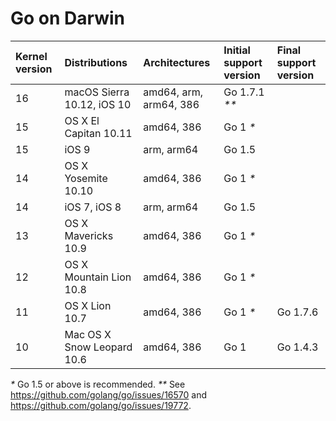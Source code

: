 # Go on Darwin

| **Kernel version** | **Distributions**          | **Architectures**      | **Initial support version** | **Final support version** |
|:-------------------|:---------------------------|:-----------------------|:--------------|:---------|
| 16                 | macOS Sierra 10.12, iOS 10 | amd64, arm, arm64, 386 | Go 1.7.1 _**_ |          |
| 15                 | OS X El Capitan 10.11      | amd64, 386             | Go 1 _*_      |          |
| 15                 | iOS 9                      | arm, arm64             | Go 1.5        |          |
| 14                 | OS X Yosemite 10.10        | amd64, 386             | Go 1 _*_      |          |
| 14                 | iOS 7, iOS 8               | arm, arm64             | Go 1.5        |          |
| 13                 | OS X Mavericks 10.9        | amd64, 386             | Go 1 _*_      |          |
| 12                 | OS X Mountain Lion 10.8    | amd64, 386             | Go 1 _*_      |          |
| 11                 | OS X Lion 10.7             | amd64, 386             | Go 1 _*_      | Go 1.7.6 |
| 10                 | Mac OS X Snow Leopard 10.6 | amd64, 386             | Go 1          | Go 1.4.3 |

_*_ Go 1.5 or above is recommended.
_**_ See https://github.com/golang/go/issues/16570 and https://github.com/golang/go/issues/19772.